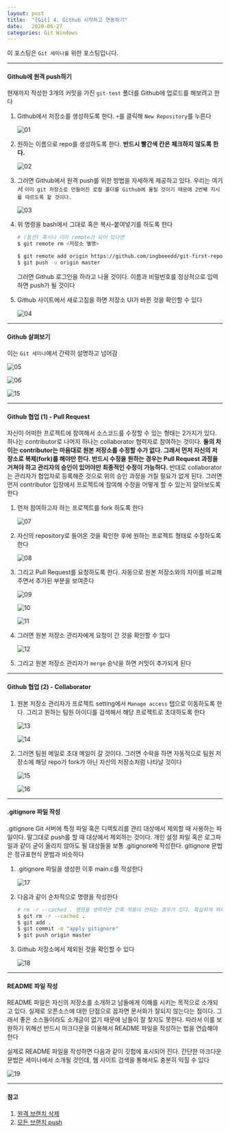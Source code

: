 ```yaml
---
layout: post
title:  "[Git] 4. Github 시작하고 연동하기"
date:   2020-06-27
categories: Git Windows
---
```


이 포스팅은 `Git 세미나를` 위한 포스팅입니다.

---

#### Github에 원격 push하기

현재까지 작성한 3개의 커밋을 가진 `git-test` 폴더를 Github에 업로드를 해보려고 한다

1. Github에서 저장소를 생성하도록 한다. `+`를 클릭해 `New Repository`를 누른다

   ![01](https://drive.google.com/uc?id=1lEs9eL2O6yscUIQUOfiE43D8FuiqFDgb)

2. 원하는 이름으로 repo를 생성하도록 한다. __반드시 빨간색 칸은 체크하지 않도록 한다.__

   ![02](https://drive.google.com/uc?id=1wiYS-l03BUGUZ4-qHJvMo4GvQweJv79I)

3. 그러면 Github에서 원격 push를 위한 방법을 자세하게 제공하고 있다. 우리는 여기서 `이미 git 저장소로 만들어진 로컬 폴더를 Github에 올릴 것이기 때문에 2번째 지시를 따르도록 할 것이다.`

   ![03](https://drive.google.com/uc?id=1XZ--Zk2T3-CAFOwYb4y9f45HqsWgiR3L)

4. 위 명령을 bash에서 그대로 혹은 복사-붙여넣기를 하도록 한다

   ```bash
   # (옵션) 혹시나 이미 remote가 되어 있다면
   $ git remote rm <저장소 별명>
   
   $ git remote add origin https://github.com/ingbeeedd/git-first-repo.git
   $ git push -u origin master
   ```

   그러면 Github 로그인을 하라고 나올 것이다. 이름과 비밀번호를 정상적으로 입력하면 push가 될 것이다

5. Github 사이트에서 새로고침을 하면 저장소 UI가 바뀐 것을 확인할 수 있다

   ![04](https://drive.google.com/uc?id=1oMrhWPkWzylY5-gO0q4fHSfoSWkwOGbM)

---

#### Github 살펴보기

이는 `Git 세미나`에서 간략히 설명하고 넘어감

![05](https://drive.google.com/uc?id=1hxmFbAJuGizXyZfZsuZXlJtNp-kqiUv8)

![06](https://drive.google.com/uc?id=1q-H7r4jfQrLNBpbYO9hNsvbS7McGSbn1)

![15](https://drive.google.com/uc?id=1rbXeKAk-SG6M16sIk8q6iyGHhvWa3gyz)

---

#### Github 협업 (1) - Pull Request

자신이 어떠한 프로젝트에 참여해서 소스코드를 수정할 수 있는 형태는 2가지가 있다. 하나는 contributor로 나머지 하나는 collaborator 협력자로 참여하는 것이다. __둘의 차이는 contributor는 마음대로 원본 저장소를 수정할 수가 없다. 그래서 먼저 자신의 저장소로 복제(fork)를 해야만 한다. 반드시 수정을 원하는 경우는 Pull Request 과정을 거쳐야 하고 관리자의 승인이 있어야만 최종적인 수정이 가능하다.__ 반대로 collaborator는 관리자가 협업자로 등록해준 것으로 위의 승인 과정을 거칠 필요가 없게 된다. 그러면 먼저 contributor 입장에서 프로젝트에 참여해 수정을 어떻게 할 수 있는지 알아보도록 한다

1. 먼저 참여하고자 하는 프로젝트를 fork 하도록 한다

   ![07](https://drive.google.com/uc?id=1dj-1668QT7614N8xHYyqLaiFFnSPG-vk)

2. 자신의 repository로 들어온 것을 확인한 후에 원하는 프로젝트 형태로 수정하도록 한다

   ![08](https://drive.google.com/uc?id=1Gk3yrOO_Jgs-Weu_nZTRhGgitPGFPBjo)

   

3. 그리고 Pull Request를 요청하도록 한다. 자동으로 원본 저장소와의 차이를 비교해주면서 추가된 부분을 보여준다

   ![09](https://drive.google.com/uc?id=1oZ2QDSilqbNC0gMh0b6W8vPVv--sH-QB)

   ![10](https://drive.google.com/uc?id=17dD-SEtv7M894erZF1afa2gdACMHx0Wd)

   ![11](https://drive.google.com/uc?id=1y5O0jTD_GYpuahge65c6b1163FUG0saQ)

4. 그러면 원본 저장소 관리자에게 요청이 간 것을 확인할 수 있다

   ![12](https://drive.google.com/uc?id=1dhBL9C1XcwN8DHrzTPH9rqWyuzOgsBCI)
   
5. 그리고 원본 저장소 관리자가 `merge` 승낙을 하면 커밋이 추가되게 된다

---

#### Github 협업 (2) - Collaborator

1. 원본 저장소 관리자가 프로젝트 setting에서 `Manage access` 탭으로 이동하도록 한다. 그리고 원하는 팀원 아이디를 검색해서 해당 프로젝트로 초대하도록 한다

   ![13](https://drive.google.com/uc?id=1Khdo5alwixU9Tdev4Grggel6SYlK7Fgd)

   ![14](https://drive.google.com/uc?id=1w52Wzgi1KgoxO7yqjcfTTIGbbYc73bIB)

2. 그러면 팀원 메일로 초대 메일이 갈 것이다. 그러면 수락을 하면 자동적으로 팀원 저장소에 해당 repo가 fork가 아닌 자신의 저장소처럼 나타날 것이다

   ![15](https://drive.google.com/uc?id=1Rr5LTHSCOFvr8-mkd1mshyZEOdJ_bQ3F) 

   ![16](https://drive.google.com/uc?id=1Gpct4GKidjNWiSf1E9Alo2efagmeJJke)

---

#### .gitignore 파일 작성

.gitignore Git 서버에 특정 파일 혹은 디렉토리를 관리 대상에서 제외할 때 사용하는 파일이다. 말그대로 push를 할 때 대상에서 제외하는 것이다. 개인 설정 파일 혹은 로그파일과 같이 굳이 올리지 않아도 될 대상들을 보통 .gitignore에 작성한다. gitignore 문법은 정규표현식 문법과 비슷하다

1. .gitignore 파일을 생성한 이후 main.c를 작성한다

    ![17](https://drive.google.com/uc?id=1EMvuCD3-FqIOF6PmKTar4jQauaMg8Y58)

2. 다음과 같이 순차적으로 명령을 작성한다

   ```bash
   # rm -r --cached . 명령을 생략하면 간혹 적용이 안되는 경우가 있다. 확실하게 하려면 반드시 하도록 한다
   $ git rm -r --cached .
   $ git add .
   $ git commit -m "apply gitignore"
   $ git push origin master
   ```

3. Github 저장소에서 제외된 것을 확인할 수 있다

   ![18](https://drive.google.com/uc?id=1A4f03FCdka3u22J-YsEg6NATXvNugPMo)

---

#### README 파일 작성

README 파일은 자신의 저장소를 소개하고 남들에게 이해를 시키는 목적으로 소개되고 있다. 실제로 오픈소스에 대한 단점으로 꼽자면 문서화가 잘되지 않는다는 점이다. 그래서 좋은 소스들이라도 소개글이 없기 때문에 남들이 잘 찾지도 못한다. 따라서 이를 보완하기 위해선 반드시 마크다운을 이용해서 README 파일을 작성하는 법을 연습해야 한다

실제로 README 파일을 작성하면 다음과 같이 깃헙에 표시되어 진다. 간단한 마크다운 문법은 세미나에서 소개될 것인데, 웹 사이트 검색을 통해서도 충분히 익힐 수 있다

![19](https://drive.google.com/uc?id=1cdL0gnYsBQ_FtXaEl18P4p9CXrYpUKwz)

---

#### 참고

1. [원격 브랜치 삭제](https://www.lesstif.com/gitbook/git-20776547.html)
2. [모든 브랜치 push](https://www.it-swarm-ko.tech/ko/git/%ed%9e%98%eb%82%b4%eb%9d%bc-%eb%aa%a8%eb%93%a0-%eb%b8%8c%eb%9e%9c%ec%b9%98%eb%a5%bc-%ed%91%b8%ec%8b%9c%ed%95%98%ec%8b%ad%ec%8b%9c%ec%98%a4/968597083/)
   
